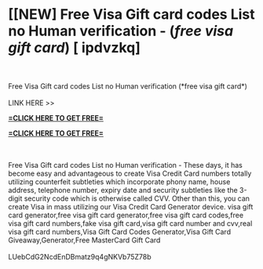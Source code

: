 # [[NEW] Free Visa Gift card codes List no Human verification - (*free visa gift card*) [ ipdvzkq]
<br>
<br>Free Visa Gift card codes List no Human verification (*free visa gift card*)
<br>
<br>LINK HERE >> 

**[=CLICK HERE TO GET FREE=](https://www.google.com/url?q=https%3A%2F%2Fappbitly.com%2FLfnyn)**

**[=CLICK HERE TO GET FREE=](https://www.google.com/url?q=https%3A%2F%2Fappbitly.com%2FLfnyn)**



<br>
<br>Free Visa Gift card codes List no Human verification - These days, it has become easy and advantageous to create Visa Credit Card numbers totally utilizing counterfeit subtleties which incorporate phony name, house address, telephone number, expiry date and security subtleties like the 3-digit security code which is otherwise called CVV.  Other than this, you can create Visa in mass utilizing our Visa Credit Card Generator device.  visa gift card generator,free visa gift card generator,free visa gift card codes,free visa gift card numbers,fake visa gift card,visa gift card number and cvv,real visa gift card numbers,Visa Gift Card Codes Generator,Visa Gift Card Giveaway,Generator,Free MasterCard Gift Card
<br>
<br>LUebCdG2NcdEnDBmatz9q4gNKVb75Z78b
<br>
